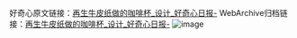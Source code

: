 好奇心原文链接：[再生牛皮纸做的咖啡杯_设计_好奇心日报-](https://www.qdaily.com/articles/2554.html)
WebArchive归档链接：[再生牛皮纸做的咖啡杯_设计_好奇心日报-](http://web.archive.org/web/20190623151227/https://www.qdaily.com/articles/2554.html)
![image](http://ww3.sinaimg.cn/large/007d5XDply1g3v6daljtpj30u03msapp)